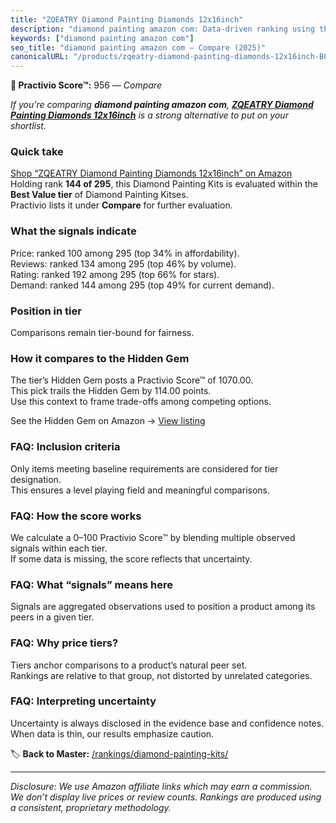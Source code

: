 ```yaml
---
title: "ZQEATRY Diamond Painting Diamonds 12x16inch"
description: "diamond painting amazon com: Data-driven ranking using the Practivio Score™. Positioned by quality, value, demand, findability, momentum."
keywords: ["diamond painting amazon com"]
seo_title: "diamond painting amazon com — Compare (2025)"
canonicalURL: "/products/zqeatry-diamond-painting-diamonds-12x16inch-B0DNC84GL7/"
---
```


**🛒 Practivio Score™:** 956 — _Compare_


*If you're comparing **diamond painting amazon com**, **[ZQEATRY Diamond Painting Diamonds 12x16inch](https://www.amazon.com/dp/B0DNC84GL7?tag=practivio-20)** is a strong alternative to put on your shortlist.*
### Quick take
[Shop “ZQEATRY Diamond Painting Diamonds 12x16inch” on Amazon](https://www.amazon.com/dp/B0DNC84GL7?tag=practivio-20)
Holding rank **144 of 295**, this Diamond Painting Kits is evaluated within the **Best Value tier** of Diamond Painting Kitses.  
Practivio lists it under **Compare** for further evaluation.

### What the signals indicate
Price: ranked 100 among 295 (top 34% in affordability).  
Reviews: ranked 134 among 295 (top 46% by volume).  
Rating: ranked 192 among 295 (top 66% for stars).  
Demand: ranked 144 among 295 (top 49% for current demand).

### Position in tier
Comparisons remain tier-bound for fairness.

### How it compares to the Hidden Gem
The tier’s Hidden Gem posts a Practivio Score™ of 1070.00.  
This pick trails the Hidden Gem by 114.00 points.  
Use this context to frame trade-offs among competing options.  

See the Hidden Gem on Amazon → [View listing](https://www.amazon.com/dp/B09FF26874?tag=practivio-20)

### FAQ: Inclusion criteria
Only items meeting baseline requirements are considered for tier designation.  
This ensures a level playing field and meaningful comparisons.

### FAQ: How the score works
We calculate a 0–100 Practivio Score™ by blending multiple observed signals within each tier.  
If some data is missing, the score reflects that uncertainty.

### FAQ: What “signals” means here
Signals are aggregated observations used to position a product among its peers in a given tier.

### FAQ: Why price tiers?
Tiers anchor comparisons to a product’s natural peer set.  
Rankings are relative to that group, not distorted by unrelated categories.

### FAQ: Interpreting uncertainty
Uncertainty is always disclosed in the evidence base and confidence notes.  
When data is thin, our results emphasize caution.

<!-- Missing template for Compare/CompareWithinPriceClass -->


🏷️ **Back to Master:** [/rankings/diamond-painting-kits/](/rankings/diamond-painting-kits/)

---
_Disclosure: We use Amazon affiliate links which may earn a commission. We don’t display live prices or review counts. Rankings are produced using a consistent, proprietary methodology._
